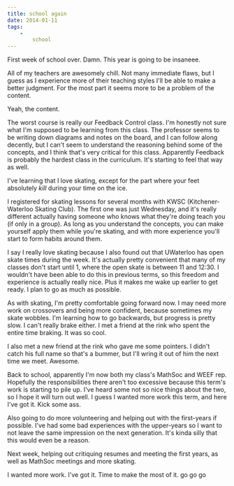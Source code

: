 ```yaml
---
title: school again
date: 2014-01-11
tags:
    -
        school
---
```


First week of school over. Damn. This year is going to be insaneee.

All of my teachers are awesomely chill. Not many immediate flaws, but I guess as I experience more of their teaching styles I'll be able to make a better judgment. For the most part it seems more to be a problem of the content.

Yeah, the content.

The worst course is really our Feedback Control class. I'm honestly not sure what I'm supposed to be learning from this class. The professor seems to be writing down diagrams and notes on the board, and I can follow along decently, but I can't seem to understand the reasoning behind some of the concepts, and I think that's very critical for this class. Apparently Feedback is probably the hardest class in the curriculum. It's starting to feel that way as well.

I've learning that I love skating, except for the part where your feet absolutely *kill* during your time on the ice.

I registered for skating lessons for several months with KWSC (Kitchener-Waterloo Skating Club). The first one was just Wednesday, and it's really different actually having someone who knows what they're doing teach you (if only in a group). As long as you understand the concepts, you can make yourself apply them while you're skating, and with more experience you'll start to form habits around them.

I say I really love skating because I also found out that UWaterloo has open skate times during the week. It's actually pretty convenient that many of my classes don't start until 1, where the open skate is between 11 and 12:30. I wouldn't have been able to do this in previous terms, so this freedom and experience is actually really nice. Plus it makes me wake up earlier to get ready. I plan to go as much as possible.

As with skating, I'm pretty comfortable going forward now. I may need more work on crossovers and being more confident, because sometimes my skate wobbles. I'm learning how to go backwards, but progress is pretty slow. I can't really brake either. I met a friend at the rink who spent the entire time braking. It was so cool.

I also met a new friend at the rink who gave me some pointers. I didn't catch his full name so that's a bummer, but I'll wring it out of him the next time we meet. Awesome.

Back to school, apparently I'm now both my class's MathSoc and WEEF rep. Hopefully the responsibilities there aren't too excessive because this term's work is starting to pile up. I've heard some not so nice things about the two, so I hope it will turn out well. I guess I wanted more work this term, and here I've got it. Kick some ass.

Also going to do more volunteering and helping out with the first-years if possible. I've had some bad experiences with the upper-years so I want to not leave the same impression on the next generation. It's kinda silly that this would even be a reason.

Next week, helping out critiquing resumes and meeting the first years, as well as MathSoc meetings and more skating.

I wanted more work. I've got it. Time to make the most of it. go go go
